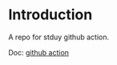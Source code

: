 # Introduction
A repo for stduy github action.


Doc: [github action](https://docs.github.com/en/actions/quickstart)